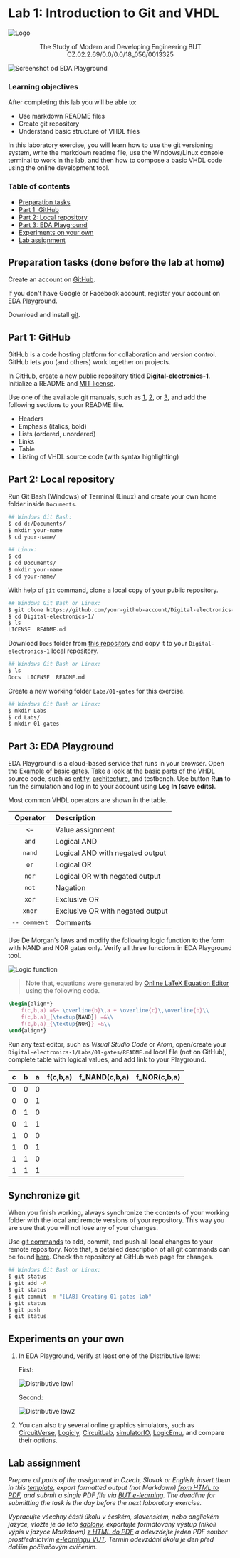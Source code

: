 # Lab 1: Introduction to Git and VHDL

![Logo](../../logolink_eng.jpg)
<p align="center">
  The Study of Modern and Developing Engineering BUT<br>
  CZ.02.2.69/0.0/0.0/18_056/0013325
</p>

![Screenshot od EDA Playground](Images/screenshot_eda.png)


### Learning objectives

After completing this lab you will be able to:
  * Use markdown README files
  * Create git repository
  * Understand basic structure of VHDL files

In this laboratory exercise, you will learn how to use the git versioning system, write the markdown readme file, use the Windows/Linux console terminal to work in the lab, and then how to compose a basic VHDL code using the online development tool.


### Table of contents
* [Preparation tasks](#preparation)
* [Part 1: GitHub](#part1)
* [Part 2: Local repository](#part2)
* [Part 3: EDA Playground](#part3)
* [Experiments on your own](#experiments)
* [Lab assignment](#assignment)


<a name="preparation"></a>
## Preparation tasks (done before the lab at home)

Create an account on [GitHub](https://github.com/).

If you don't have Google or Facebook account, register your account on [EDA Playground](https://www.edaplayground.com/login).

Download and install [git](https://git-scm.com/).


<a name="part1"></a>
## Part 1: GitHub

GitHub is a code hosting platform for collaboration and version control. GitHub lets you (and others) work together on projects.

In GitHub, create a new public repository titled **Digital-electronics-1**. Initialize a README and [MIT license](https://choosealicense.com/licenses/mit/).

Use one of the available git manuals, such as [1](https://medium.com/swlh/how-to-make-the-perfect-readme-md-on-github-92ed5771c061), [2](https://help.github.com/en/articles/basic-writing-and-formatting-syntax), or [3](https://guides.github.com/features/mastering-markdown/), and add the following sections to your README file.

   * Headers
   * Emphasis (italics, bold)
   * Lists (ordered, unordered)
   * Links
   * Table
   * Listing of VHDL source code (with syntax highlighting)


<a name="part2"></a>
## Part 2: Local repository

Run Git Bash (Windows) of Terminal (Linux) and create your own home folder inside `Documents`.

```bash
## Windows Git Bash:
$ cd d:/Documents/
$ mkdir your-name
$ cd your-name/

## Linux:
$ cd
$ cd Documents/
$ mkdir your-name
$ cd your-name/
```

With help of `git` command, clone a local copy of your public repository.

```bash
## Windows Git Bash or Linux:
$ git clone https://github.com/your-github-account/Digital-electronics-1
$ cd Digital-electronics-1/
$ ls
LICENSE  README.md
```

Download `Docs` folder from [this repository](https://github.com/tomas-fryza/Digital-electronics-1) and copy it to your `Digital-electronics-1` local repository.

```bash
## Windows Git Bash or Linux:
$ ls
Docs  LICENSE  README.md
```

Create a new working folder `Labs/01-gates` for this exercise.

```bash
## Windows Git Bash or Linux:
$ mkdir Labs
$ cd Labs/
$ mkdir 01-gates
```


<a name="part3"></a>
## Part 3: EDA Playground

EDA Playground is a cloud-based service that runs in your browser. Open the [Example of basic gates](https://www.edaplayground.com/x/5L92). Take a look at the basic parts of the VHDL source code, such as [entity](https://github.com/tomas-fryza/Digital-electronics-1/wiki/Entity), [architecture](https://github.com/tomas-fryza/Digital-electronics-1/wiki/Architecture), and testbench. Use button **Run** to run the simulation and log in to your account using **Log In (save edits)**.

Most common VHDL operators are shown in the table.

| **Operator** | **Description** |
| :-: | :-- |
| `<=` | Value assignment |
| `and` | Logical AND |
| `nand` | Logical AND with negated output |
| `or` | Logical OR |
| `nor` | Logical OR with negated output |
| `not` | Nagation |
| `xor` | Exclusive OR |
| `xnor` | Exclusive OR with negated output |
| `-- comment` | Comments |

Use De Morgan's laws and modify the following logic function to the form with NAND and NOR gates only. Verify all three functions in EDA Playground tool.

![Logic function](Images/equations.png)

> Note that, equations were generated by [Online LaTeX Equation Editor](https://www.codecogs.com/latex/eqneditor.php) using the following code.
```LaTeX
\begin{align*}
    f(c,b,a) =&~ \overline{b}\,a + \overline{c}\,\overline{b}\\
    f(c,b,a)_{\textup{NAND}} =&\\
    f(c,b,a)_{\textup{NOR}} =&\\
\end{align*}
```
>

Run any text editor, such as *Visual Studio Code* or *Atom*, open/create your `Digital-electronics-1/Labs/01-gates/README.md` local file (not on GitHub), complete table with logical values, and add link to your Playground.

| **c** | **b** |**a** | **f(c,b,a)** | **f_NAND(c,b,a)** | **f_NOR(c,b,a)** |
| :-: | :-: | :-: | :-: | :-: | :-: |
| 0 | 0 | 0 |  |  |  |
| 0 | 0 | 1 |  |  |  |
| 0 | 1 | 0 |  |  |  |
| 0 | 1 | 1 |  |  |  |
| 1 | 0 | 0 |  |  |  |
| 1 | 0 | 1 |  |  |  |
| 1 | 1 | 0 |  |  |  |
| 1 | 1 | 1 |  |  |  |


## Synchronize git

When you finish working, always synchronize the contents of your working folder with the local and remote versions of your repository. This way you are sure that you will not lose any of your changes.

Use [git commands](https://github.com/tomas-fryza/Digital-electronics-1/wiki/Useful-Git-commands) to add, commit, and push all local changes to your remote repository. Note that, a detailed description of all git commands can be found [here](https://github.com/joshnh/Git-Commands). Check the repository at GitHub web page for changes.

```bash
## Windows Git Bash or Linux:
$ git status
$ git add -A
$ git status
$ git commit -m "[LAB] Creating 01-gates lab"
$ git status
$ git push
$ git status
```


<a name="experiments"></a>
## Experiments on your own

1. In EDA Playground, verify at least one of the Distributive laws:

   First:
   
   ![Distributive law1](Images/distributive1.png)

   Second:
   
   ![Distributive law2](Images/distributive2.png)

2. You can also try several online graphics simulators, such as [CircuitVerse](https://circuitverse.org/), [Logicly](https://logic.ly/), [CircuitLab](https://www.circuitlab.com/), [simulatorIO](https://simulator.io/), [LogicEmu](https://lodev.org/logicemu/), and compare their options.


<a name="assignment"></a>
## Lab assignment

*Prepare all parts of the assignment in Czech, Slovak or English, insert them in this [template](Assignment.md), export formatted output (not Markdown) [from HTML to PDF](https://github.com/tomas-fryza/Digital-electronics-1/wiki/Export-README-to-PDF), and submit a single PDF file via [BUT e-learning](https://moodle.vutbr.cz/). The deadline for submitting the task is the day before the next laboratory exercise.*

*Vypracujte všechny části úkolu v českém, slovenském, nebo anglickém jazyce, vložte je do této [šablony](Assignment.md), exportujte formátovaný výstup (nikoli výpis v jazyce Markdown) [z HTML do PDF](https://github.com/tomas-fryza/Digital-electronics-1/wiki/Export-README-to-PDF) a odevzdejte jeden PDF soubor prostřednictvím [e-learningu VUT](https://moodle.vutbr.cz/). Termín odevzdání úkolu je den před dalším počítačovým cvičením.*
